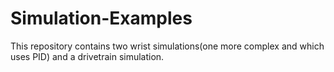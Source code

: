 # Simulation-Examples
This repository contains two wrist simulations(one more complex and which uses PID) and a drivetrain simulation. 
